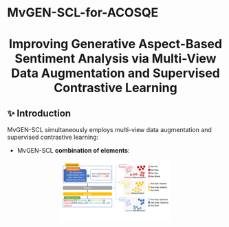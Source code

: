 # MvGEN-SCL-for-ACOSQE
<h1 align="center">
Improving Generative Aspect-Based Sentiment Analysis via Multi-View Data Augmentation and Supervised Contrastive Learning
</h1>

## ✨ Introduction 

MvGEN-SCL simultaneously employs multi-view data augmentation and supervised contrastive learning:

- MvGEN-SCL  **combination of elements**:


<p align="center">
    <img src="./images/fig1.png" width="50%">
</p>
